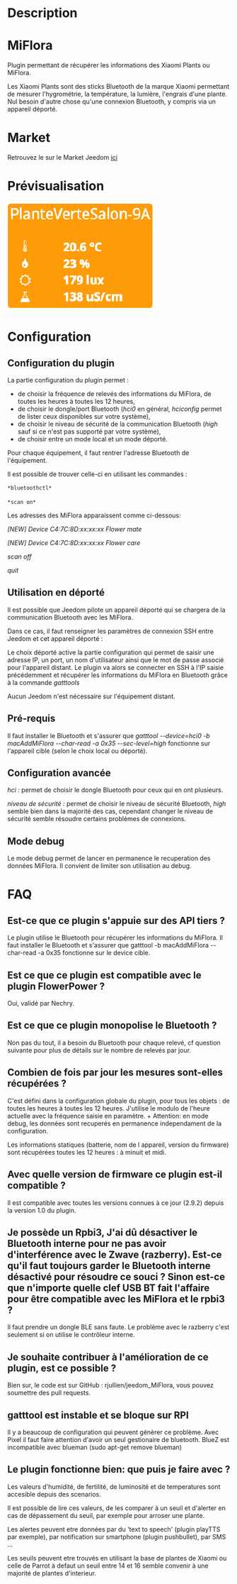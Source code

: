 Description
===

MiFlora
===

Plugin permettant de récupérer les informations des Xiaomi Plants ou MiFlora.

Les Xiaomi Plants sont des sticks Bluetooth de la marque Xiaomi permettant de mesurer l'hygrométrie, la température, la lumière, l'engrais d'une plante. Nul besoin d'autre chose qu'une connexion Bluetooth, y compris via un appareil déporté.


Market
===

Retrouvez le sur le Market Jeedom [ici](https://www.jeedom.com/market/index.php?v=d&p=market&type=plugin&&name=MiFlora)

Prévisualisation
===

![scrennshot1](../images/MiFlora-Screenshot1.png)

Configuration
===

Configuration du plugin
---

La partie configuration du plugin permet :

* de choisir la fréquence de relevés des informations du MiFlora, de toutes les heures à toutes les 12 heures,
* de choisir le dongle/port Bluetooth (*hci0* en général, *hciconfig* permet de lister ceux disponibles sur votre système),
* de choisir le niveau de sécurité de la communication Bluetooth (*high* sauf si ce n'est pas supporté par votre système),
* de choisir entre un mode local et un mode déporté.

Pour chaque équipement, il faut rentrer l'adresse Bluetooth de l'équipement.

Il est possible de trouver celle-ci en utilisant les commandes :

```
*bluetoothctl*

*scan on*
```

Les adresses des MiFlora apparaissent comme ci-dessous:

*[NEW] Device C4:7C:8D:xx:xx:xx Flower mate*

*[NEW] Device C4:7C:8D:xx:xx:xx Flower care*

*scan off*

*quit*

Utilisation en déporté
---

Il est possible que Jeedom pilote un appareil déporté qui se chargera de la communication Bluetooth avec les MiFlora.

Dans ce cas, il faut renseigner les paramètres de connexion SSH entre Jeedom et cet appareil déporté :

Le choix déporté active la partie configuration qui permet de saisir une adresse IP, un port, un nom d'utilisateur ainsi que le mot de passe associé pour l'appareil distant.
Le plugin va alors se connecter en SSH à l'IP saisie précédemment et récupérer les informations du MiFlora en Bluetooth grâce à la commande *gatttools*

Aucun Jeedom n'est nécessaire sur l'équipement distant.

Pré-requis
---
Il faut installer le Bluetooth et s'assurer que *gatttool --device=hci0 -b _macAddMiFlora_ --char-read -a 0x35 --sec-level=high* fonctionne sur l'appareil cible (selon le choix local ou déporté).

Configuration avancée
---
*hci :* permet de choisir le dongle Bluetooth pour ceux qui en ont plusieurs.

*niveau de sécurité :* permet de choisir le niveau de sécurité Bluetooth, *high* semble bien dans la majorité des cas, cependant changer le niveau de sécurité semble résoudre certains problèmes de connexions.

Mode debug
---
Le mode debug permet de lancer en permanence le recuperation des données MiFlora. Il convient de limiter son utilisation au debug.

FAQ
===

Est-ce que ce plugin s'appuie sur des API tiers ?
-------------------------------------------------

Le plugin utilise le Bluetooth pour récupérer les informations du MiFlora.
Il faut installer le Bluetooth et s'assurer que gatttool -b macAddMiFlora --char-read -a 0x35 fonctionne sur le device cible.

Est ce que ce plugin est compatible avec le plugin FlowerPower ?
----------------------------------------------------------------

Oui, validé par Nechry.


Est ce que ce plugin monopolise le Bluetooth ?
----------------------------------------------

Non pas du tout, il a besoin du Bluetooth pour chaque relevé, cf question suivante pour plus de détails sur le nombre de relevés par jour.


Combien de fois par jour les mesures sont-elles récupérées ?
-------------------------------------------------------------

C'est défini dans la configuration globale du plugin, pour tous les objets : de toutes les heures à toutes les 12 heures.
J'utilise le modulo de l'heure actuelle avec la fréquence saisie en paramètre. +
Attention: en mode debug, les données sont recuperés en permanence independament de la configuration.

Les informations statiques (batterie, nom de l appareil, version du firmware) sont récupérées toutes les 12 heures : à minuit et midi.


Avec quelle version de firmware ce plugin est-il compatible ?
-------------------------------------------------------------

Il est compatible avec toutes les versions connues à ce jour (2.9.2) depuis la version 1.0 du plugin.


Je possède un Rpbi3, J'ai dû désactiver le Bluetooth interne pour ne pas avoir d'interférence avec le Zwave (razberry). Est-ce qu'il faut toujours garder le Bluetooth interne désactivé pour résoudre ce souci ? Sinon est-ce que n'importe quelle clef USB BT fait l'affaire pour être compatible avec les MiFlora et le rpbi3 ?
--------------------------------------------------------------------------------------------------

Il faut prendre un dongle BLE sans faute. Le problème avec le razberry c'est seulement si on utilise le contrôleur interne.


Je souhaite contribuer à l'amélioration de ce plugin, est ce possible ?
-----------------------------------------------------------------------

Bien sur, le code est sur GitHub : rjullien/jeedom_MiFlora, vous pouvez soumettre des pull requests.

gatttool est instable et se bloque sur RPI
------------------------------------------

Il y a beaucoup de configuration qui peuvent génèrer ce problème. Avec Pixel il faut faire attention d'avoir un seul gestionaire de bluetooth.
BlueZ est incompatible avec blueman (sudo apt-get remove blueman)

Le plugin fonctionne bien: que puis je faire avec ?
---------------------------------------------------

Les valeurs d'humidité, de fertilité, de luminosité et de temperatures sont accesible depuis des scenarios.

Il est possible de lire ces valeurs, de les comparer à un seuil et d'alerter en cas de dépassement du seuil, par exemple pour arroser une plante.

Les alertes peuvent etre données par du 'text to speech' (plugin playTTS par exemple), par notification sur smartphone (plugin pushbullet), par SMS ...

Les seuils peuvent etre trouvés en utilisant la base de plantes de Xiaomi ou celle de Parrot à defaut un seuil entre 14 et 16 semble convenir à une majorité de plantes d'interieur.
